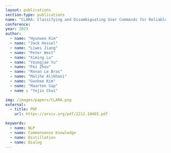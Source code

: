 ```yaml
---
layout: publications
section-type: publications
name: "CLARA: Classifying and Disambiguating User Commands for Reliable Interactive Robotic Agents"
conference: 
year: 2023
author:
  - name: "Hyunwoo Kim"
  - name: "Jack Hessel"
  - name: "Liwei Jiang"
  - name: "Peter West"
  - name: "Ximing Lu"
  - name: "Youngjae Yu"
  - name: "Pei Zhou"
  - name: "Ronan Le Bras"
  - name: "Malihe Alikhani"
  - name: "Gunhee Kim"
  - name: "Maarten Sap"
  - name : "Yejin Choi"

img: /images/papers/CLARA.png
external:
  - title: PDF
    url: https://arxiv.org/pdf/2212.10465.pdf

keywords:
  - name: NLP
  - name: Commonsense Knowledge
  - name: Distillation  
  - name: Dialog
---
```

